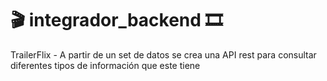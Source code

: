 # 🎬 integrador_backend 🎞️
TrailerFlix - A partir de un set de datos se crea una API rest para consultar diferentes tipos de información que este tiene
